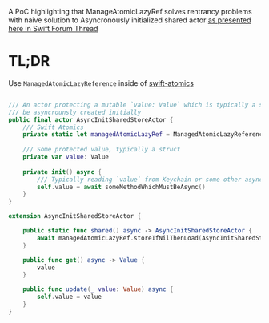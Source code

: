 A PoC highlighting that ManageAtomicLazyRef solves rentrancy problems with naive solution to Asyncronously initialized shared actor [as presented here in Swift Forum Thread](https://forums.swift.org/t/is-this-an-ok-solution-to-achieve-shared-instance-of-actor-using-async-init/63528/2)

# TL;DR

Use `ManagedAtomicLazyReference` inside of [swift-atomics](https://github.com/apple/swift-atomics)

```swift

/// An actor protecting a mutable `value: Value` which is typically a struct, that has to
/// be asyncrounsly created initially
public final actor AsyncInitSharedStoreActor {
	/// Swift Atomics
	private static let managedAtomicLazyRef = ManagedAtomicLazyReference<AsyncInitSharedStoreActor>()
	
	/// Some protected value, typically a struct
	private var value: Value
	
	private init() async {
		/// Typically reading `value` from Keychain or some other async storage
		self.value = await someMethodWhichMustBeAsync() 
	}
}

extension AsyncInitSharedStoreActor {

	public static func shared() async -> AsyncInitSharedStoreActor {
		await managedAtomicLazyRef.storeIfNilThenLoad(AsyncInitSharedStoreActor())
	}

	public func get() async -> Value {
		value
	}

	public func update(_ value: Value) async {
		self.value = value
	}
}
```